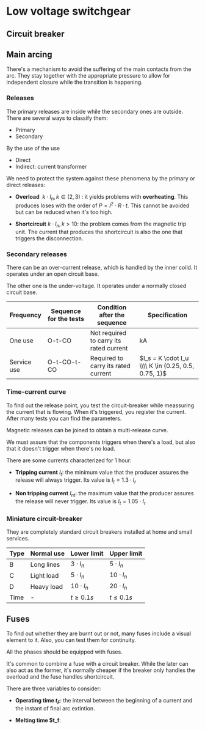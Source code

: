 # Low voltage switchgear











## Circuit breaker

## Main arcing

There's a mechanism to avoid the suffering of the main contacts from the arc. They stay together with the appropriate pressure to allow for independent closure while the transition is happening.

### Releases

The primary releases are inside while the secondary ones are outside. There are several ways to classify them:

- Primary
- Secondary

By the use of the use
- Direct
- Indirect: current transformer


We need to protect the system against these phenomena by the primary or direct releases:

- **Overload** $~k \cdot I_n, k \in (2, 3)$ : it yields problems with **overheating**. This produces loses with the order of $P = I^2 \cdot R \cdot t$. This cannot be avoided but can be reduced when it's too high.

- **Shortcircuit** $k \cdot I_n, k > 10$: the problem comes from the magnetic trip unit. The current that produces the shortcircuit is also the one that triggers the disconnection.

### Secondary releases

There can be an over-current release, which is handled by the inner coild. It operates under an open circuit base.


The other one is the under-voltage. It operates under a normally closed circuit base.


| Frequency    | Sequence for the tests | Condition after the sequence            | Specification                                       |
|--------------|------------------------| ----------------------------------------|-----------------------------------------------------|
| One use      | O-t-CO                 | Not required to carry its rated current | kA                                                  |
| Service use  | O-t-CO-t-CO            | Required to carry its rated current     | $I_s = K \cdot I_u \\\\ K \in (0.25, 0.5, 0.75, 1)$ |


### Time-current curve

To find out the release point, you test the circuit-breaker while meassuring the current that is flowing. When it's triggered, you register the current. After many tests you can find the parameters.

Magnetic releases can be joined to obtain a multi-release curve.

We must assure that the components triggers when there's a load, but also that it doesn't trigger when there's no load.

There are some currents characterized for 1 hour:

- **Tripping current** $I_{t}$: the minimum value that the producer assures the release will always trigger. Its value is $I_t = 1.3 \cdot I_r$

- **Non tripping current** $I_{nt}$: the maximum value that the producer assures the release will never trigger. Its value is $I_t = 1.05 \cdot I_r$


### Miniature circuit-breaker

They are completely standard circuit breakers installed at home and small services.

| Type | Normal use | Lower limit    | Upper limit    |
|------|------------|----------------|----------------|
| B    | Long lines | $3  \cdot I_n$ | $5  \cdot I_n$ |
| C    | Light load | $5  \cdot I_n$ | $10 \cdot I_n$ |
| D    | Heavy load | $10 \cdot I_n$ | $20 \cdot I_n$ |
| Time | -          | $t  \geq 0.1s$ | $t  \leq 0.1s$ |



## Fuses

To find out whether they are burnt out or not, many fuses include a visual element to it. Also, you can test them for continuity.

All the phases should be equipped with fuses.

It's common to combine a fuse with a circuit breaker. While the later can also act as the former, it's normally cheaper if the breaker only handles the overload and the fuse handles shortcircuit.



There are three variables to consider:

- **Operating time $t_F$**: the interval between the beginning of a current and the instant of final arc extintion.

- **Melting time $t_f**: 

























